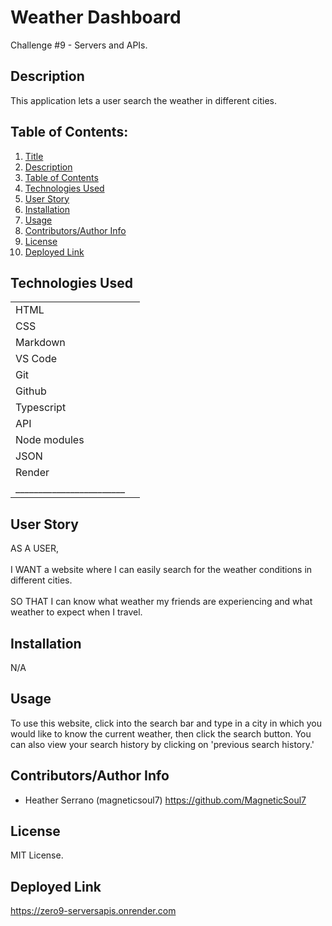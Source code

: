# Weather Dashboard

Challenge #9 - Servers and APIs. 

## Description 

This application lets a user search the weather in different cities. 

## Table of Contents: 

1. [Title](#Weather-Dashboard) 
2. [Description](#description) 
3. [Table of Contents](#table-of-contents) 
4. [Technologies Used](#technologies-used) 
5. [User Story](#user-story) 
6. [Installation](#installation) 
7. [Usage](#usage) 
8. [Contributors/Author Info](#contributorsauthor-info) 
9. [License](#license) 
10. [Deployed Link](#deployed-link) 

## Technologies Used

|        |  | 
| ------------- |:-------------:| 
| HTML                |  | 
| CSS                 |  | 
| Markdown            |  |
| VS Code             |  |   
| Git                 |  |  
| Github              |  |
| Typescript          |  |
| API                 |  |
| Node modules        |  |
| JSON                |  |
| Render              |  |
|________________________|

## User Story 

AS A USER, 
<br>
<br>
I WANT a website where I can easily search for the weather conditions in different cities.
<br>
<br>
SO THAT I can know what weather my friends are experiencing and what weather to expect when I travel.
<br>

## Installation 

N/A

## Usage 

To use this website, click into the search bar and type in a city in which you would like to know the current weather, then click the search button. You can also view your search history by clicking on 'previous search history.'

## Contributors/Author Info

* Heather Serrano (magneticsoul7) https://github.com/MagneticSoul7 

## License

MIT License.

## Deployed Link

https://zero9-serversapis.onrender.com 
